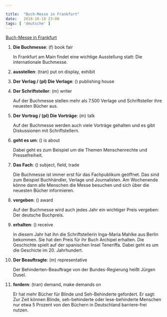 ```yaml
---

title:  "Buch-Messe in Frankfurt"
date:   2018-10-18 23:00
tags: [ 'deutsche' ]
---
```


[Buch-Messe in Frankfurt](https://www.nachrichtenleicht.de/buch-messe-in-frankfurt.2045.de.html?dram:article_id=430302)

1. **Die Buchmesse**: (f) book fair

    In Frankfurt am Main findet eine wichtige Ausstellung statt: Die internationale Buchmesse.

2. **ausstellen**: (tran) put on display, exhibit

3. **Der Verlag / (pl) Die Verlage**: () publishing house

4. **Der Schriftsteller**: (m) writer

    Auf der Buchmesse stellen mehr als 7.500 Verlage und Schriftsteller ihre neuesten Bücher aus.

5. **Der Vortrag / (pl) Die Vorträge**: (m) talk

    Auf der Buchmesse werden auch viele Vorträge gehalten und es gibt Diskussionen mit Schriftstellern.

6. **geht es um**: () is about

    Dabei geht es zum Beispiel um die Themen Menschenrechte und Pressefreiheit.

7. **Das Fach**: () subject, field, trade

    Die Buchmesse ist immer erst für das Fachpublikum geöffnet. Das sind zum Beispiel Buchhändler, Verlage und Journalisten. Am Wochenende könne dann alle Menschen die Messe besuchen und sich über die neuesten Bücher informieren.

8. **vergeben**: () award

    Auf der Buchmesse wird auch jedes Jahr ein wichtiger Preis vergeben: Der deutsche Buchpreis.

9. **erhalten**: () receive

    In diesem Jahr hat ihn die Schriftstellerin Inga-Maria Mahlke aus Berlin bekommen. Sie hat den Preis für ihr Buch Archipel erhalten. Die Geschichte spielt auf der spanischen Insel Teneriffa. Dabei geht es um die Geschicte im 20. Jahrhundert.

10. **Der Beauftragte**: (m) representative

    Der Behinderten-Beauftrage von der Bundes-Regierung heißt Jürgen Dusel.

11. **fordern**: (tran) demand, make demands on

    Er hat mehr Bücher für Blinde und Seh-Behinderte gefordert. Er sagt: Zur Zeit können Blinde, seh-behinderte oder lese-behinderte Menschen nur etwa 5 Prozent von den Büchern in Deutschland barriere-frei nutzen.
